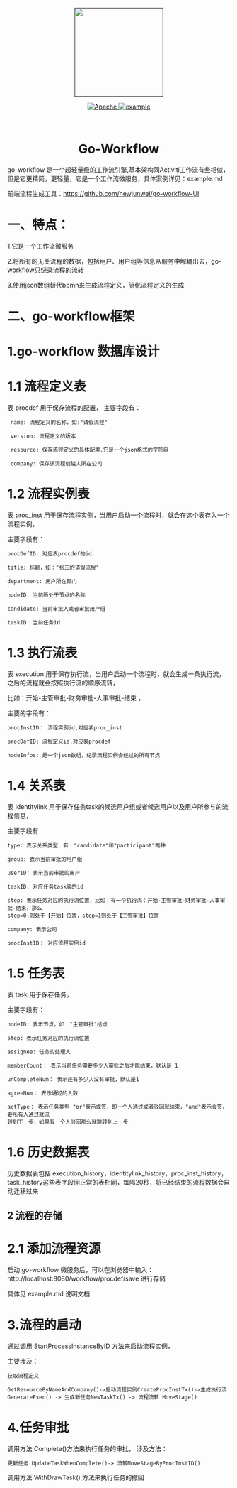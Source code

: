 <p align="center">
  <a href="">
    <img width="200" height="200" src="https://github.com/newjunwei/go-workflow/blob/master/images/go.jpg">
  </a>
</p>
<p align="center">
  <a href="https://www.apache.org/licenses/LICENSE-2.0.html">
    <img src="https://img.shields.io/badge/license-Apache%202-4EB1BA.svg" alt="Apache">
  </a>
  <a href="https://github.com/newjunwei/go-workflow/blob/master/EXAMPLE.md">
    <img src="https://img.shields.io/badge/go-documentation-blue.svg?style=flat-square" alt="example">
  </a>
</p>

<br>

<h1 align="center"><bold>Go-Workflow</bold></h1>

<p>go-workflow 是一个超轻量级的工作流引擎,基本架构同Activiti工作流有些相似，但是它更精简，更轻量，它是一个工作流微服务，具体案例详见：example.md</p>

前端流程生成工具：https://github.com/newjunwei/go-workflow-UI

# 一、特点：

  1.它是一个工作流微服务

  2.将所有的无关流程的数据，包括用户、用户组等信息从服务中解耦出去，go-workflow只纪录流程的流转
  
  3.使用json数组替代bpmn来生成流程定义，简化流程定义的生成

# 二、go-workflow框架
# 1.go-workflow 数据库设计
# 1.1 流程定义表
  表 procdef 用于保存流程的配置，
  主要字段有：

     name: 流程定义的名称，如:"请假流程"
     
     version: 流程定义的版本

     resource: 保存流程定义的具体配置,它是一个json格式的字符串

     company: 保存该流程创建人所在公司

# 1.2 流程实例表

  表 proc_inst 用于保存流程实例，当用户启动一个流程时，就会在这个表存入一个流程实例，

  主要字段有：

    procDefID: 对应表procdef的id，

    title: 标题，如："张三的请假流程"

    department: 用户所在部门

    nodeID: 当前所处于节点的名称

    candidate: 当前审批人或者审批用户组

    taskID: 当前任务id

# 1.3 执行流表
  表 execution 用于保存执行流，当用户启动一个流程时，就会生成一条执行流，之后的流程就会按照执行流的顺序流转，
  
  比如：开始-主管审批-财务审批-人事审批-结束 ，
  
  主要的字段有：

    procInstID： 流程实例id,对应表proc_inst

    procDefID: 流程定义id,对应表procdef

    nodeInfos: 是一个json数组，纪录流程实例会经过的所有节点

# 1.4 关系表
  表 identitylink 用于保存任务task的候选用户组或者候选用户以及用户所参与的流程信息，
  
  主要字段有

    type: 表示关系类型，有："candidate"和"participant"两种

    group: 表示当前审批的用户组

    userID: 表示当前审批的用户

    taskID: 对应任务task表的id

    step: 表示任务对应的执行流位置，比如：有一个执行流：开始-主管审批-财务审批-人事审批-结束，那么
    step=0,则处于【开始】位置，step=1则处于【主管审批】位置

    company: 表示公司

    procInstID： 对应流程实例id

# 1.5 任务表
  表 task 用于保存任务，
  
  主要字段有：

    nodeID: 表示节点，如："主管审批"结点

    step: 表示任务对应的执行流位置

    assignee: 任务的处理人

    memberCount： 表示当前任务需要多少人审批之后才能结束，默认是 1

    unCompleteNum： 表示还有多少人没有审批，默认是1

    agreeNum： 表示通过的人数

    actType： 表示任务类型 "or"表示或签，即一个人通过或者驳回就结束，"and"表示会签，要所有人通过就流
    转到下一步，如果有一个人驳回那么就跳转到上一步

# 1.6 历史数据表
  历史数据表包括 execution_history，identitylink_history，proc_inst_history，task_history这些表字段同正常的表相同，每隔20秒，将已经结束的流程数据会自动迁移过来
## 2 流程的存储
# 2.1 添加流程资源
  启动 go-workflow 微服务后，可以在浏览器中输入：http://localhost:8080/workflow/procdef/save 进行存储

  具体见 example.md 说明文档

# 3.流程的启动
  通过调用 StartProcessInstanceByID 方法来启动流程实例，
  
  主要涉及：

    获取流程定义
    
    GetResourceByNameAndCompany()->启动流程实例CreateProcInstTx()->生成执行流GenerateExec() -> 生成新任务NewTaskTx() -> 流程流转 MoveStage()

# 4.任务审批
  调用方法 Complete()方法来执行任务的审批，
  涉及方法：

    更新任务 UpdateTaskWhenComplete()-> 流转MoveStageByProcInstID()

  调用方法 WithDrawTask() 方法来执行任务的撤回
   
